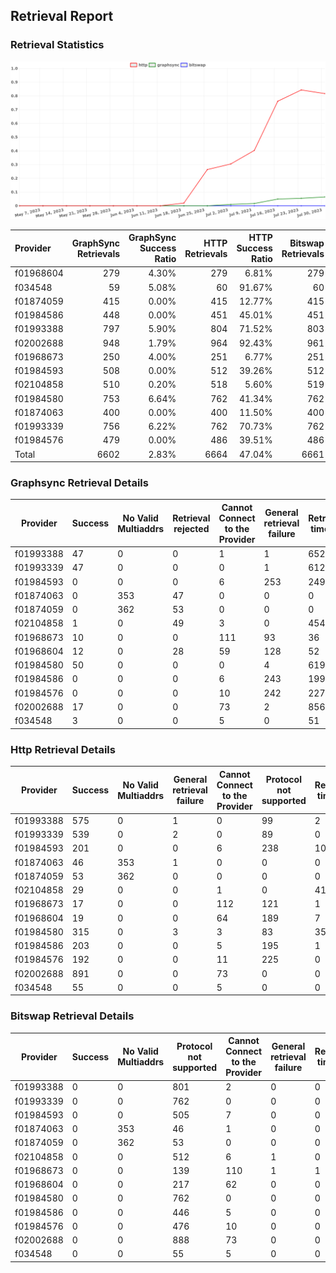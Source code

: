 ## Retrieval Report
### Retrieval Statistics
<img src="https://raw.githubusercontent.com/data-preservation-programs/filplus-checker-assets/main/filecoin-project/filecoin-plus-large-datasets/issues/1725/1691048903154.png"/>

| Provider  | GraphSync Retrievals | GraphSync Success Ratio | HTTP Retrievals | HTTP Success Ratio | Bitswap Retrievals | Bitswap Success Ratio |
| :-------- | -------------------: | ----------------------: | --------------: | -----------------: | -----------------: | --------------------: |
| f01968604 |                  279 |                   4.30% |             279 |              6.81% |                279 |                 0.00% |
| f034548   |                   59 |                   5.08% |              60 |             91.67% |                 60 |                 0.00% |
| f01874059 |                  415 |                   0.00% |             415 |             12.77% |                415 |                 0.00% |
| f01984586 |                  448 |                   0.00% |             451 |             45.01% |                451 |                 0.00% |
| f01993388 |                  797 |                   5.90% |             804 |             71.52% |                803 |                 0.00% |
| f02002688 |                  948 |                   1.79% |             964 |             92.43% |                961 |                 0.00% |
| f01968673 |                  250 |                   4.00% |             251 |              6.77% |                251 |                 0.00% |
| f01984593 |                  508 |                   0.00% |             512 |             39.26% |                512 |                 0.00% |
| f02104858 |                  510 |                   0.20% |             518 |              5.60% |                519 |                 0.00% |
| f01984580 |                  753 |                   6.64% |             762 |             41.34% |                762 |                 0.00% |
| f01874063 |                  400 |                   0.00% |             400 |             11.50% |                400 |                 0.00% |
| f01993339 |                  756 |                   6.22% |             762 |             70.73% |                762 |                 0.00% |
| f01984576 |                  479 |                   0.00% |             486 |             39.51% |                486 |                 0.00% |
| Total     |                 6602 |                   2.83% |            6664 |             47.04% |               6661 |                 0.00% |

### Graphsync Retrieval Details
| Provider  | Success | No Valid Multiaddrs | Retrieval rejected | Cannot Connect to the Provider | General retrieval failure | Retrieval timeout | Unconfirmed block transfer |
| --------- | ------- | ------------------- | ------------------ | ------------------------------ | ------------------------- | ----------------- | -------------------------- |
| f01993388 | 47      | 0                   | 0                  | 1                              | 1                         | 652               | 96                         |
| f01993339 | 47      | 0                   | 0                  | 0                              | 1                         | 612               | 96                         |
| f01984593 | 0       | 0                   | 0                  | 6                              | 253                       | 249               | 0                          |
| f01874063 | 0       | 353                 | 47                 | 0                              | 0                         | 0                 | 0                          |
| f01874059 | 0       | 362                 | 53                 | 0                              | 0                         | 0                 | 0                          |
| f02104858 | 1       | 0                   | 49                 | 3                              | 0                         | 454               | 3                          |
| f01968673 | 10      | 0                   | 0                  | 111                            | 93                        | 36                | 0                          |
| f01968604 | 12      | 0                   | 28                 | 59                             | 128                       | 52                | 0                          |
| f01984580 | 50      | 0                   | 0                  | 0                              | 4                         | 619               | 80                         |
| f01984586 | 0       | 0                   | 0                  | 6                              | 243                       | 199               | 0                          |
| f01984576 | 0       | 0                   | 0                  | 10                             | 242                       | 227               | 0                          |
| f02002688 | 17      | 0                   | 0                  | 73                             | 2                         | 856               | 0                          |
| f034548   | 3       | 0                   | 0                  | 5                              | 0                         | 51                | 0                          |

### Http Retrieval Details
| Provider  | Success | No Valid Multiaddrs | General retrieval failure | Cannot Connect to the Provider | Protocol not supported | Retrieval timeout | Piece not Found |
| --------- | ------- | ------------------- | ------------------------- | ------------------------------ | ---------------------- | ----------------- | --------------- |
| f01993388 | 575     | 0                   | 1                         | 0                              | 99                     | 2                 | 127             |
| f01993339 | 539     | 0                   | 2                         | 0                              | 89                     | 0                 | 132             |
| f01984593 | 201     | 0                   | 0                         | 6                              | 238                    | 10                | 57              |
| f01874063 | 46      | 353                 | 1                         | 0                              | 0                      | 0                 | 0               |
| f01874059 | 53      | 362                 | 0                         | 0                              | 0                      | 0                 | 0               |
| f02104858 | 29      | 0                   | 0                         | 1                              | 0                      | 413               | 75              |
| f01968673 | 17      | 0                   | 0                         | 112                            | 121                    | 1                 | 0               |
| f01968604 | 19      | 0                   | 0                         | 64                             | 189                    | 7                 | 0               |
| f01984580 | 315     | 0                   | 3                         | 3                              | 83                     | 358               | 0               |
| f01984586 | 203     | 0                   | 0                         | 5                              | 195                    | 1                 | 47              |
| f01984576 | 192     | 0                   | 0                         | 11                             | 225                    | 0                 | 58              |
| f02002688 | 891     | 0                   | 0                         | 73                             | 0                      | 0                 | 0               |
| f034548   | 55      | 0                   | 0                         | 5                              | 0                      | 0                 | 0               |

### Bitswap Retrieval Details
| Provider  | Success | No Valid Multiaddrs | Protocol not supported | Cannot Connect to the Provider | General retrieval failure | Retrieval timeout |
| --------- | ------- | ------------------- | ---------------------- | ------------------------------ | ------------------------- | ----------------- |
| f01993388 | 0       | 0                   | 801                    | 2                              | 0                         | 0                 |
| f01993339 | 0       | 0                   | 762                    | 0                              | 0                         | 0                 |
| f01984593 | 0       | 0                   | 505                    | 7                              | 0                         | 0                 |
| f01874063 | 0       | 353                 | 46                     | 1                              | 0                         | 0                 |
| f01874059 | 0       | 362                 | 53                     | 0                              | 0                         | 0                 |
| f02104858 | 0       | 0                   | 512                    | 6                              | 1                         | 0                 |
| f01968673 | 0       | 0                   | 139                    | 110                            | 1                         | 1                 |
| f01968604 | 0       | 0                   | 217                    | 62                             | 0                         | 0                 |
| f01984580 | 0       | 0                   | 762                    | 0                              | 0                         | 0                 |
| f01984586 | 0       | 0                   | 446                    | 5                              | 0                         | 0                 |
| f01984576 | 0       | 0                   | 476                    | 10                             | 0                         | 0                 |
| f02002688 | 0       | 0                   | 888                    | 73                             | 0                         | 0                 |
| f034548   | 0       | 0                   | 55                     | 5                              | 0                         | 0                 |
